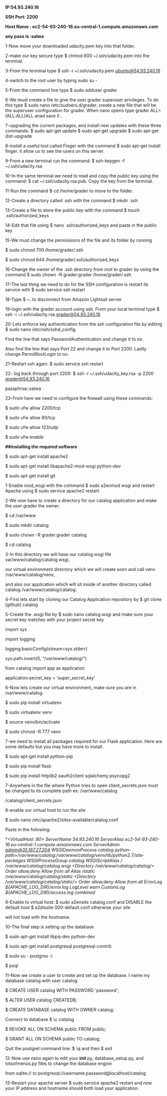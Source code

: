 
**IP:54.93.240.16**

**SSH Port: 2200**

**Host Name : ec2-54-93-240-16.eu-central-1.compute.amazonaws.com**

**any pass is :salwa**


1-Now move your downloaded udacity.pem key into that folder.

2-make our key secure type $ chmod 600 ~/.ssh/udacity.pem into the terminal.

3-From the terminal type $ ssh -i ~/.ssh/udacity.pem ubuntu@54.93.240.16

4-switch to the root user by typing sudo su -

5-From the command line type $ sudo adduser grader.

6-We must create a file to give the user grader superuser privileges. To do this type $ sudo nano /etc/sudoers.d/grader.
 create a new file that will be the superuser configuration for grader. When nano opens type grader ALL=(ALL:ALL)ALL anad save it .

7-upgrading the current packages, and install new updates with these three commands:
     $ sudo apt-get update
     $ sudo apt-get upgrade
     $ sudo apt-get dist-upgrade
     
8-install a useful tool called Finger with the command $ sudo apt-get install finger.
 it allow us to see the users on this server.

9-From a new terminal run the command: $ ssh-keygen -f ~/.ssh/udacity.rsa

10-In the same terminal we need to read and copy the public key using the command: $ cat ~/.ssh/udacity.rsa.pub.
 Copy the key from the terminal.

11-Run the command $ cd /home/grader to move to the folder.

12-Create a directory called .ssh with the command $ mkdir .ssh

13-Create a file to store the public key with the command $ touch .ssh/authorized_keys

14-Edit that file using $ nano .ssh/authorized_keys and paste in the public key

15-We must change the permissions of the file and its folder by running

$ sudo chmod 700 /home/grader/.ssh

$ sudo chmod 644 /home/grader/.ssh/authorized_keys 

16-Change the owner of the .ssh directory from root to grader by using the command $ sudo chown -R grader:grader /home/grader/.ssh

17-The last thing we need to do for the SSH configuration is restart its service with $ sudo service ssh restart

18-Type $ ~. to disconnect from Amazon Lightsail server

19-login with the grader account using ssh. From your local terminal type $ ssh -i ~/.ssh/udacity.rsa grader@54.93.240.16

20-Lets enforce key authentication from the ssh configuration file by editing $ sudo nano /etc/ssh/sshd_config. 

Find the line that says PasswordAuthentication and change it to no.

Also find the line that says Port 22 and change it to Port 2200. Lastly change PermitRootLogin to no.

21-Restart ssh again: $ sudo service ssh restart

22-  log back through port 2200: $ ssh -i ~/.ssh/udacity_key.rsa -p 2200 grader@54.93.240.16

passphrsa::salwa

23-From here we need to configure the firewall using these commands:

$ sudo ufw allow 2200/tcp

$ sudo ufw allow 80/tcp

$ sudo ufw allow 123/udp

$ sudo ufw enable


**##installing the required software**

$ sudo apt-get install apache2

$ sudo apt-get install libapache2-mod-wsgi python-dev

$ sudo apt-get install git



1-Enable mod_wsgi with the command $ sudo a2enmod wsgi and restart Apache using $ sudo service apache2 restart.

2-We now have to create a directory for our catalog application and make the user grader the owner.

$ cd /var/www

$ sudo mkdir catalog

$ sudo chown -R grader:grader catalog

$ cd catalog



3-In this directory we will have our catalog.wsgi file var/www/catalog/catalog.wsgi,

our virtual environment directory which we will create soon and call venv /var/www/catalog/venv,

and also our application which will sit inside of another directory called catalog /var/www/catalog/catalog.

4-First lets start by cloning our Catalog Application repository by $ git clone [github] catalog

5-Create the .wsgi file by $ sudo nano catalog.wsgi and make sure your secret key matches with your project secret key

import sys

import logging

logging.basicConfig(stream=sys.stderr)

sys.path.insert(0, "/var/www/catalog/")


from catalog import app as application

application.secret_key = 'super_secret_key'



6-Now lets create our virtual environment, make sure you are in /var/www/catalog.

$ sudo pip install virtualenv

$ sudo virtualenv venv

$ source venv/bin/activate

$ sudo chmod -R 777 venv

7-we need to install all packages required for our Flask application. Here are some defaults but you may have more to install.

$ sudo apt-get install python-pip

$ sudo pip install flask

$ sudo pip install httplib2 oauth2client sqlalchemy psycopg2 


7-Anywhere in the file where Python tries to open client_secrets.json must be changed to its complete path ex: /var/www/catalog

/catalog/client_secrets.json

8-enable our virtual host to run the site

$ sudo nano /etc/apache2/sites-available/catalog.conf

Paste in the following:

**<VirtualHost *:80>
    ServerName 54.93.240.16
    ServerAlias ec2-54-93-240-16.eu-central-1.compute.amazonaws.com
    ServerAdmin admin@35.167.27.204
    WSGIDaemonProcess catalog python-path=/var/www/catalog:/var/www/catalog/venv/lib/python2.7/site-packages
    WSGIProcessGroup catalog
    WSGIScriptAlias / /var/www/catalog/catalog.wsgi
    <Directory /var/www/catalog/catalog/>
        Order allow,deny
        Allow from all
    </Directory>
    Alias /static /var/www/catalog/catalog/static
    <Directory /var/www/catalog/catalog/static/>
        Order allow,deny
        Allow from all
    </Directory>
    ErrorLog ${APACHE_LOG_DIR}/error.log
    LogLevel warn
    CustomLog ${APACHE_LOG_DIR}/access.log combined
</VirtualHost>**      

9-Enable to virtual host: $ sudo a2ensite catalog.conf and DISABLE the default host $ a2dissite 000-default.conf otherwise your site 

will not load with the hostname.

10-The final step is setting up the database

$ sudo apt-get install libpq-dev python-dev

$ sudo apt-get install postgresql postgresql-contrib

$ sudo su - postgres -i

$ psql

11-Now we create a user to create and set up the database. I name my database catalog with user catalog

$ CREATE USER catalog WITH PASSWORD 'password';

$ ALTER USER catalog CREATEDB;

$ CREATE DATABASE catalog WITH OWNER catalog;

Connect to database $ \c catalog

$ REVOKE ALL ON SCHEMA public FROM public;

$ GRANT ALL ON SCHEMA public TO catalog;

Quit the postgrel command line: $ \q and then $ exit


12-Now use nano again to edit your __init__.py, database_setup.py, and lotsofmenus.py files to change the database engine

from sqlite:// to postgresql://username:password@localhost/catalog

13-Restart your apache server $ sudo service apache2 restart and now your IP address and hostname should both load your application. 

